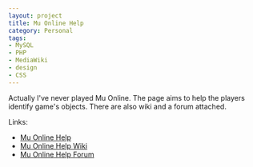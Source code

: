 ```yaml
---
layout: project
title: Mu Online Help
category: Personal
tags:
- MySQL
- PHP
- MediaWiki
- design
- CSS
---
```


Actually I've never played Mu Online. The page aims to help the players identify game's objects. There are also wiki and a forum attached.

Links:

* [Mu Online Help](http://muonlinehelp.com)
* [Mu Online Help Wiki](http://wiki.muonlinehelp.com)
* [Mu Online Help Forum](http://forum.muonlinehelp.com)

